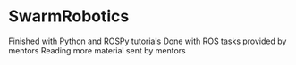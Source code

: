 # SwarmRobotics
Finished with Python and ROSPy tutorials
Done with ROS tasks provided by mentors
Reading more material sent by mentors
